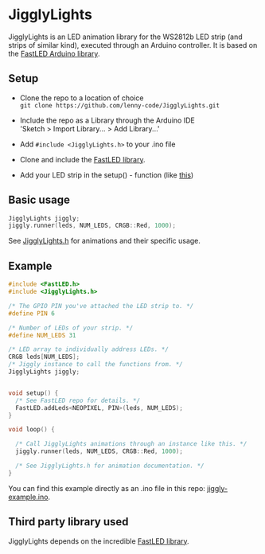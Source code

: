 # JigglyLights

JigglyLights is an LED animation library for the WS2812b LED strip (and strips of similar kind), executed through an Arduino controller. It is based on the [FastLED Arduino library](http://fastled.io/).

## Setup
* Clone the repo to a location of choice  
`git clone https://github.com/lenny-code/JigglyLights.git`
* Include the repo as a Library through the Arduino IDE  
 'Sketch > Import Library... > Add Library...'
* Add `#include <JigglyLights.h>` to your .ino file

* Clone and include the [FastLED library](https://github.com/FastLED/FastLED).  
* Add your LED strip in the setup() - function (like [this](https://github.com/FastLED/FastLED#simple-example))  

## Basic usage

```C++
JigglyLights jiggly;
jiggly.runner(leds, NUM_LEDS, CRGB::Red, 1000);
```

See [JigglyLights.h](https://github.com/lenny-code/JigglyLights/blob/master/JigglyLights.h) for animations and their specific usage.
 
## Example

```C++
#include <FastLED.h>
#include <JigglyLights.h>

/* The GPIO PIN you've attached the LED strip to. */
#define PIN 6

/* Number of LEDs of your strip. */
#define NUM_LEDS 31

/* LED array to individually address LEDs. */
CRGB leds[NUM_LEDS];
/* Jiggly instance to call the functions from. */
JigglyLights jiggly;


void setup() {
  /* See FastLED repo for details. */
  FastLED.addLeds<NEOPIXEL, PIN>(leds, NUM_LEDS);
}

void loop() {

  /* Call JigglyLights animations through an instance like this. */
  jiggly.runner(leds, NUM_LEDS, CRGB::Red, 1000);

  /* See JigglyLights.h for animation documentation. */
}
```

You can find this example directly as an .ino file in this repo: [jiggly-example.ino](https://github.com/lenny-code/JigglyLights/blob/master/jiggly-example.ino).

## Third party library used

JigglyLights depends on the incredible [FastLED library](https://github.com/FastLED/FastLED).